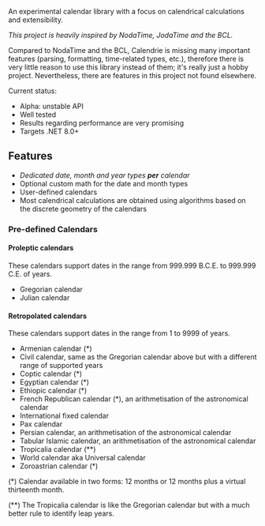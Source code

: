 ﻿
An experimental calendar library with a focus on calendrical calculations and
extensibility.

_This project is heavily inspired by NodaTime, JodaTime and the BCL._

Compared to NodaTime and the BCL, Calendrie is missing many important features
(parsing, formatting, time-related types, etc.), therefore there is very little
reason to use this library instead of them; it's really just a hobby project.
Nevertheless, there are features in this project not found elsewhere.

Current status:
- Alpha: unstable API
- Well tested
- Results regarding performance are very promising
- Targets .NET 8.0+

Features
--------

- _Dedicated date, month and year types **per** calendar_
- Optional custom math for the date and month types
- User-defined calendars
- Most calendrical calculations are obtained using algorithms based on the
  discrete geometry of the calendars

### Pre-defined Calendars

#### Proleptic calendars

These calendars support dates in the range from 999.999 B.C.E. to 999.999 C.E.
of years.
- Gregorian calendar
- Julian calendar

#### Retropolated calendars

These calendars support dates in the range from 1 to 9999 of years.
- Armenian calendar (*)
- Civil calendar, same as the Gregorian calendar above but with a different range
  of supported years
- Coptic calendar (*)
- Egyptian calendar (*)
- Ethiopic calendar (*)
- French Republican calendar (*), an arithmetisation of the astronomical calendar
- International fixed calendar
- Pax calendar
- Persian calendar, an arithmetisation of the astronomical calendar
- Tabular Islamic calendar, an arithmetisation of the astronomical calendar
- Tropicalia calendar (**)
- World calendar aka Universal calendar
- Zoroastrian calendar (*)

(*) Calendar available in two forms: 12 months or 12 months plus a virtual
thirteenth month.

(**) The Tropicalia calendar is like the Gregorian calendar but with a much
better rule to identify leap years.

